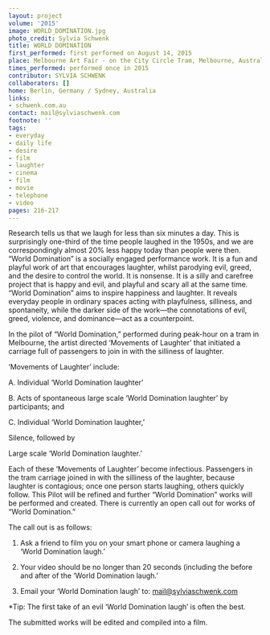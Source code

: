 ```yaml
---
layout: project
volume: '2015'
image: WORLD_DOMINATION.jpg
photo_credit: Sylvia Schwenk
title: WORLD DOMINATION
first_performed: first performed on August 14, 2015
place: Melbourne Art Fair - on the City Circle Tram, Melbourne, Australia
times_performed: performed once in 2015
contributor: SYLVIA SCHWENK
collaborators: []
home: Berlin, Germany / Sydney, Australia
links:
- schwenk.com.au
contact: mail@sylviaschwenk.com
footnote: ''
tags:
- everyday
- daily life
- desire
- film
- laughter
- cinema
- film
- movie
- telephone
- video
pages: 216-217
---
```


Research tells us that we laugh for less than six minutes a day. This is surprisingly one-third of the time people laughed in the 1950s, and we are correspondingly almost 20% less happy today than people were then. “World Domination” is a socially engaged performance work. It is a fun and playful work of art that encourages laughter, whilst parodying evil, greed, and the desire to control the world. It is nonsense. It is a silly and carefree project that is happy and evil, and playful and scary all at the same time. “World Domination” aims to inspire happiness and laughter. It reveals everyday people in ordinary spaces acting with playfulness, silliness, and spontaneity, while the darker side of the work—the connotations of evil, greed, violence, and dominance—act as a counterpoint.

In the pilot of “World Domination,” performed during peak-hour on a tram in Melbourne, the artist directed ‘Movements of Laughter’ that initiated a carriage full of passengers to join in with the silliness of laughter.

‘Movements of Laughter’ include:

A. Individual ‘World Domination laughter’

B. Acts of spontaneous large scale ‘World Domination laughter’ by participants; and

C. Individual ‘World Domination laughter,’

Silence, followed by

Large scale ‘World Domination laughter.’

Each of these ‘Movements of Laughter’ become infectious. Passengers in the tram carriage joined in with the silliness of the laughter, because laughter is contagious; once one person starts laughing, others quickly follow. This Pilot will be refined and further “World Domination” works will be performed and created. There is currently an open call out for works of “World Domination.”

The call out is as follows:

1. Ask a friend to film you on your smart phone or camera laughing a ‘World Domination laugh.’

2. Your video should be no longer than 20 seconds (including the before and after of the ‘World Domination laugh.’

3. Email your ‘World Domination laugh’ to: mail@sylviaschwenk.com

*Tip: The first take of an evil ‘World Domination laugh’ is often the best.

The submitted works will be edited and compiled into a film.
